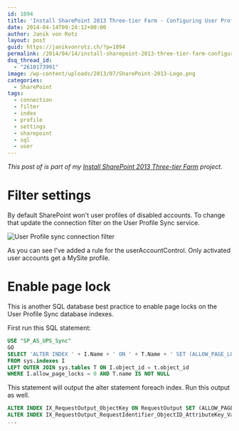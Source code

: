 ```yaml
---
id: 1894
title: 'Install SharePoint 2013 Three-tier Farm - Configuring User Profiles'
date: 2014-04-14T09:24:12+00:00
author: Janik von Rotz
layout: post
guid: https://janikvonrotz.ch/?p=1894
permalink: /2014/04/14/install-sharepoint-2013-three-tier-farm-configuring-user-profiles/
dsq_thread_id:
  - "2610173991"
image: /wp-content/uploads/2013/07/SharePoint-2013-Logo.png
categories:
  - SharePoint
tags:
  - connection
  - filter
  - index
  - profile
  - settings
  - sharepoint
  - sql
  - user
---
```

*This post of is part of my [Install SharePoint 2013 Three-tier Farm](https://janikvonrotz.ch/projects/install-sharepoint-2013-three-tier-farm/) project.*

# Filter settings

By default SharePoint won't user profiles of disabled accounts. To change that update the connection filter on the User Profile Sync service.
<!--more-->
![User Profile sync connection filter](https://janikvonrotz.ch/wp-content/uploads/2014/04/User-Profile-sync-connection-filter.png)

As you can see I've added a rule for the userAccountControl. Only activated user accounts get a MySite profile.

# Enable page lock

This is another SQL database best practice to enable page locks on the User Profile Sync database indexes.

First run this SQL statement:

```sql
USE "SP_AS_UPS_Sync"
GO
SELECT 'ALTER INDEX ' + I.Name + ' ON ' + T.Name + ' SET (ALLOW_PAGE_LOCKS = ON)' As Command
FROM sys.indexes I
LEFT OUTER JOIN sys.tables T ON I.object_id = t.object_id
WHERE I.allow_page_locks = 0 AND T.name IS NOT NULL
```

This statement will output the alter statement foreach index. Run this output as well.

```sql
ALTER INDEX IX_RequestOutput_ObjectKey ON RequestOutput SET (ALLOW_PAGE_LOCKS = ON)
ALTER INDEX IX_RequestOutput_RequestIdentifier_ObjectID_AttributeKey_ValueReference ON RequestOutput SET (ALLOW_PAGE_LOCKS = ON)
...
```